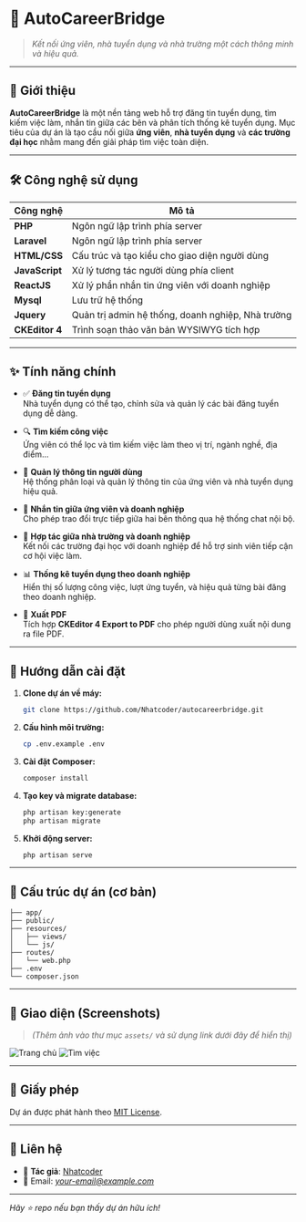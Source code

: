 # 🚀 AutoCareerBridge

> *Kết nối ứng viên, nhà tuyển dụng và nhà trường một cách thông minh và hiệu quả.*

---

## 🧩 Giới thiệu

**AutoCareerBridge** là một nền tảng web hỗ trợ đăng tin tuyển dụng, tìm kiếm việc làm, nhắn tin giữa các bên và phân tích thống kê tuyển dụng. Mục tiêu của dự án là tạo cầu nối giữa **ứng viên**, **nhà tuyển dụng** và **các trường đại học** nhằm mang đến giải pháp tìm việc toàn diện.

---

## 🛠️ Công nghệ sử dụng

| Công nghệ        | Mô tả                                                                 |
|------------------|-----------------------------------------------------------------------|
| **PHP**          | Ngôn ngữ lập trình phía server                                        |
| **Laravel**          | Ngôn ngữ lập trình phía server                                        |
| **HTML/CSS**     | Cấu trúc và tạo kiểu cho giao diện người dùng                        |
| **JavaScript**   | Xử lý tương tác người dùng phía client                               |
| **ReactJS**   | Xử lý phần nhắn tin ứng viên với doanh nghiệp                               |
| **Mysql**   | Lưu trữ hệ thống                               |
| **Jquery**   |    Quản trị admin hệ thống, doanh nghiệp, Nhà trường                            |
| **CKEditor 4**   | Trình soạn thảo văn bản WYSIWYG tích hợp                             |

---

## ✨ Tính năng chính

- ✅ **Đăng tin tuyển dụng**  
  Nhà tuyển dụng có thể tạo, chỉnh sửa và quản lý các bài đăng tuyển dụng dễ dàng.

- 🔍 **Tìm kiếm công việc**  
  Ứng viên có thể lọc và tìm kiếm việc làm theo vị trí, ngành nghề, địa điểm...

- 👤 **Quản lý thông tin người dùng**  
  Hệ thống phân loại và quản lý thông tin của ứng viên và nhà tuyển dụng hiệu quả.

- 💬 **Nhắn tin giữa ứng viên và doanh nghiệp**  
  Cho phép trao đổi trực tiếp giữa hai bên thông qua hệ thống chat nội bộ.

- 🏫 **Hợp tác giữa nhà trường và doanh nghiệp**  
  Kết nối các trường đại học với doanh nghiệp để hỗ trợ sinh viên tiếp cận cơ hội việc làm.

- 📊 **Thống kê tuyển dụng theo doanh nghiệp**  
  Hiển thị số lượng công việc, lượt ứng tuyển, và hiệu quả từng bài đăng theo doanh nghiệp.

- 📄 **Xuất PDF**  
  Tích hợp **CKEditor 4 Export to PDF** cho phép người dùng xuất nội dung ra file PDF.

---

## 🚀 Hướng dẫn cài đặt

1. **Clone dự án về máy:**

   ```bash
   git clone https://github.com/Nhatcoder/autocareerbridge.git
   ```

2. **Cấu hình môi trường:**

   ```bash
   cp .env.example .env
   ```

3. **Cài đặt Composer:**

   ```bash
   composer install
   ```

4. **Tạo key và migrate database:**

   ```bash
   php artisan key:generate
   php artisan migrate
   ```

5. **Khởi động server:**

   ```bash
   php artisan serve
   ```

---

## 📁 Cấu trúc dự án (cơ bản)

```
├── app/
├── public/
├── resources/
│   ├── views/
│   └── js/
├── routes/
│   └── web.php
├── .env
└── composer.json
```

---

## 📸 Giao diện (Screenshots)

> *(Thêm ảnh vào thư mục `assets/` và sử dụng link dưới đây để hiển thị)*

![Trang chủ](assets/homepage.png)
![Tìm việc](assets/job_search.png)

---

## 📜 Giấy phép

Dự án được phát hành theo [MIT License](LICENSE).

---

## 🙋 Liên hệ

- 👤 **Tác giả**: [Nhatcoder](https://github.com/Nhatcoder)
- 📧 Email: *your-email@example.com*

---

*Hãy ⭐ repo nếu bạn thấy dự án hữu ích!*
